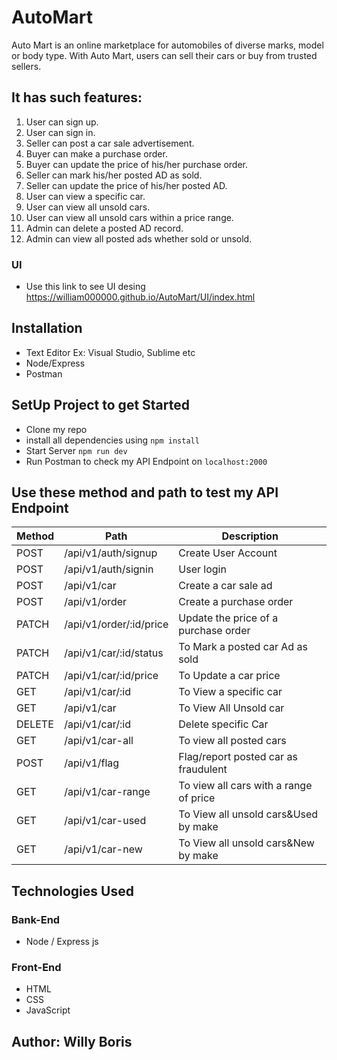 # AutoMart
Auto Mart is an online marketplace for automobiles of diverse marks, model or body type. With
Auto Mart, users can sell their cars or buy from trusted sellers.

## It has such features:
1. User can sign up.
2. User can sign in.
3. Seller can post a car sale advertisement.
4. Buyer can make a purchase order.
5. Buyer can update the price of his/her purchase order.
6. Seller can mark his/her posted AD as sold.
7. Seller can update the price of his/her posted AD.
8. User can view a specific car.
9. User can view all unsold cars.
10. User can view all unsold cars within a price range.
11. Admin can delete a posted AD record.
12. Admin can view all posted ads whether sold or unsold.

### UI
 - Use this link to see UI desing https://william000000.github.io/AutoMart/UI/index.html

## Installation
- Text Editor Ex: Visual Studio, Sublime etc
- Node/Express
- Postman

## SetUp Project to get Started
- Clone my repo 
- install all dependencies using 
```npm install```
- Start Server 
```npm run dev```
- Run Postman to check my API Endpoint on 
```localhost:2000``` 

## Use these method and path to test my API Endpoint

| Method      | Path                                       | Description                            |
|-------------|--------------------------------------------|----------------------------------------|
| POST        | /api/v1/auth/signup                        | Create User Account                    |
| POST        | /api/v1/auth/signin                        | User login                             |
| POST        | /api/v1/car                                | Create a car sale ad                   |
| POST        | /api/v1/order                              | Create a purchase order                |
| PATCH       | /api/v1/order/:id/price                    | Update the price of a purchase order   |
| PATCH       | /api/v1/car/:id/status                     | To Mark a posted car Ad as sold        |
| PATCH       | /api/v1/car/:id/price                      | To Update a car price                  |
| GET         | /api/v1/car/:id                            | To View a specific car                 |
| GET         | /api/v1/car                                | To View All Unsold car                 |
| DELETE      | /api/v1/car/:id                            | Delete specific Car                    |
| GET         | /api/v1/car-all                            | To view all posted cars                |
| POST        | /api/v1/flag                               | Flag/report posted car as fraudulent   |
| GET         | /api/v1/car-range                          | To view all cars with a range of price |
| GET         | /api/v1/car-used                           | To View all unsold cars&Used by make   |
| GET         | /api/v1/car-new                            | To View all unsold cars&New by make    |

## Technologies Used

### Bank-End
- Node / Express js

### Front-End
- HTML
- CSS
- JavaScript

## Author: Willy Boris 